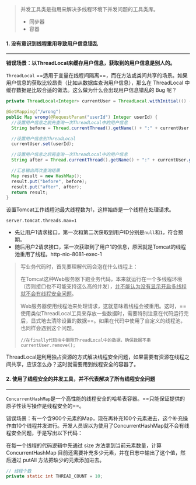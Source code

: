>并发工具类是指用来解决多线程环境下并发问题的工具类库。
>
>- 同步器
>- 容器



#### 1. 没有意识到线程重用导致用户信息错乱

---

**错误场景：以ThreadLocal来缓存用户信息，获取到的用户信息是别人的。**

`ThreadLocal` ==适用于变量在线程间隔离==，而在方法或类间共享的场景。如果用户信息的获取比较昂贵（比如从数据库查询用户信息），那么在 ThreadLocal 中缓存数据是比较合适的做法。这么做为什么会出现用户信息错乱的 Bug 呢？

```java
private ThreadLocal<Integer> currentUser = ThreadLocal.withInitial(() -> null);

@GetMapping("/wrong")
public Map wrong(@RequestParam("userId") Integer userId) {
  //设置用户信息之前先查询一次ThreadLocal中的用户信息
  String before = Thread.currentThread().getName() + ":" + currentUser.get();

  //设置用户信息到ThreadLocal
  currentUser.set(userId);

  //设置用户信息之后再查询一次ThreadLocal中的用户信息
  String after = Thread.currentThread().getName() + ":" + currentUser.get();

  //汇总输出两次查询结果
  Map result = new HashMap();
  result.put("before", before);
  result.put("after", after);
  return result;
}
```

设置Tomcat工作线程池最大线程数为1，这样始终是一个线程在处理请求。

`server.tomcat.threads.max=1`

- 先让用户1请求接口，第一次和第二次获取到用户ID分别是`null`和`1`，符合预期。
- 随后用户2请求接口，第一次获取到了用户1的信息，原因就是Tomcat的线程池重用了线程。http-nio-8081-exec-1

>写业务代码时，首先要理解代码会泡在什么线程上：
>
>在Tomcat这种Web服务器下跑业务代码，本来就运行在一个多线程环境（否则接口也不可能支持这么高的并发），<u>并不能认为没有显示开启多线程就不会有线程安全问题</u>。
>
>Web服务器使用线程池来处理请求，这就意味着线程会被重用。这时，==使用类似ThreadLocal工具来存放一些数据时，需要特别注意在代码运行完后，显式地去清除设置的数据==。如果在代码中使用了自定义的线程池，也同样会遇到这个问题。
>
>```
>//在finally代码块中删除ThreadLocal中的数据，确保数据不串
>currentUser.remove();
>```

ThreadLocal是利用独占资源的方式解决线程安全问题，如果需要有资源在线程之间共享，应该怎么办？这时就需要用到线程安全的容器了。



#### 2. 使用了线程安全的并发工具，并不代表解决了所有线程安全问题

---

`ConcurrentHashMap`是一个高性能的线程安全的哈希表容器。==只能保证提供的原子性读写操作是线程安全的==。



错误场景：有一个含900个元素的Map，现在再补充100个元素进去，这个补充操作由10个线程并发进行。开发人员误以为使用了ConcurrentHashMap就不会有线程安全问题，于是写出以下代码：

在每一个线程的代码逻辑中先通过 size 方法拿到当前元素数量，计算 ConcurrentHashMap 目前还需要补充多少元素，并在日志中输出了这个值，然后通过 putAll 方法把缺少的元素添加进去。

```java
// 线程个数
private static int THREAD_COUNT = 10;

```





























